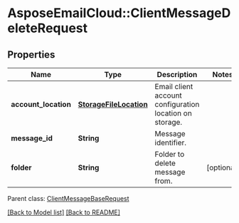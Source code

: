 # AsposeEmailCloud::ClientMessageDeleteRequest
## Properties
Name | Type | Description | Notes
------------ | ------------- | ------------- | -------------
**account_location** | [**StorageFileLocation**](StorageFileLocation.md) | Email client account configuration location on storage.              | 
**message_id** | **String** | Message identifier.              | 
**folder** | **String** | Folder to delete message from.              | [optional] 

 Parent class: [ClientMessageBaseRequest](ClientMessageBaseRequest.md)

[[Back to Model list]](Models.md) [[Back to README]](README.md)


